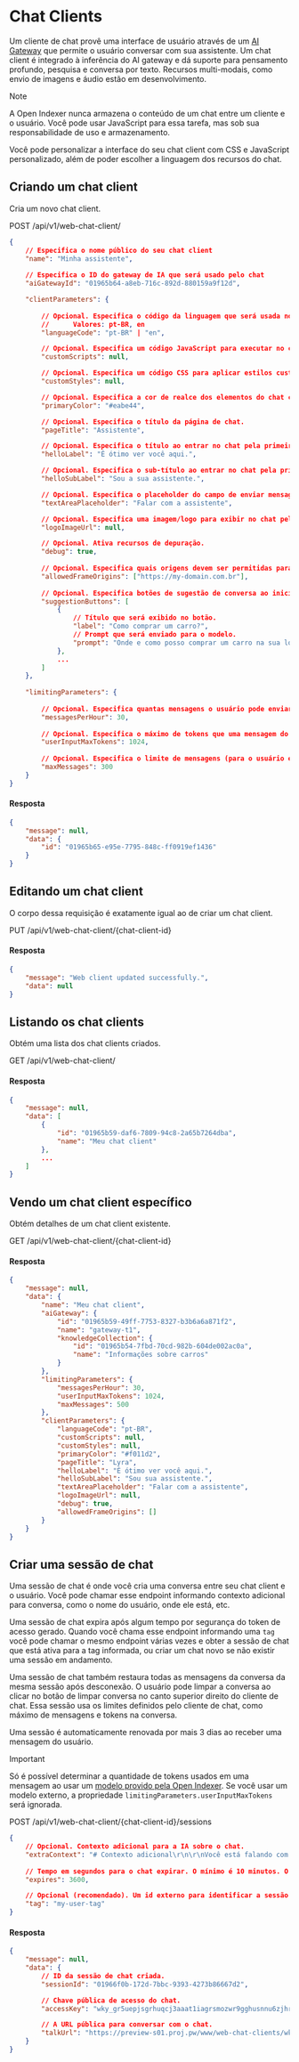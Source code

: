 # Chat Clients

Um cliente de chat provê uma interface de usuário através de um [AI Gateway](/docs/entities/ai-gateway) que permite o usuário conversar com sua assistente. Um chat client é integrado à inferência do AI gateway e dá suporte para pensamento profundo, pesquisa e conversa por texto. Recursos multi-modais, como envio de imagens e áudio estão em desenvolvimento.

> [!NOTE]
>
> A Open Indexer nunca armazena o conteúdo de um chat entre um cliente e o usuário. Você pode usar JavaScript para essa tarefa, mas sob sua responsabilidade de uso e armazenamento.

Você pode personalizar a interface do seu chat client com CSS e JavaScript personalizado, além de poder escolher a linguagem dos recursos do chat.

## Criando um chat client

Cria um novo chat client.

<div class="request-item get">
    <span>POST</span>
    <span>
        /api/v1/web-chat-client/
    </span>
</div>

```json
{
    // Especifica o nome público do seu chat client
    "name": "Minha assistente",
    
    // Especifica o ID do gateway de IA que será usado pelo chat
    "aiGatewayId": "01965b64-a8eb-716c-892d-880159a9f12d",

    "clientParameters": {
        
        // Opcional. Especifica o código da linguagem que será usada no chat para maioria dos elementos, como mensagens de erro, botões, etc.
        //      Valores: pt-BR, en
        "languageCode": "pt-BR" | "en",

        // Opcional. Especifica um código JavaScript para executar no chat.
        "customScripts": null,

        // Opcional. Especifica um código CSS para aplicar estilos customizados no chat.
        "customStyles": null,

        // Opcional. Especifica a cor de realce dos elementos do chat client.
        "primaryColor": "#eabe44",

        // Opcional. Especifica o título da página de chat.
        "pageTitle": "Assistente",

        // Opcional. Especifica o título ao entrar no chat pela primeira vez.
        "helloLabel": "É ótimo ver você aqui.",

        // Opcional. Especifica o sub-título ao entrar no chat pela primeira vez.
        "helloSubLabel": "Sou a sua assistente.",

        // Opcional. Especifica o placeholder do campo de enviar mensagem.
        "textAreaPlaceholder": "Falar com a assistente",

        // Opcional. Especifica uma imagem/logo para exibir no chat pela primeira vez.
        "logoImageUrl": null,

        // Opcional. Ativa recursos de depuração.
        "debug": true,
        
        // Opcional. Especifica quais origens devem ser permitidas para embutir o cliente de chat em um iframe. Se esse campo estiver vazio, qualquer origem será aceita.
        "allowedFrameOrigins": ["https://my-domain.com.br"],
        
        // Opcional. Especifica botões de sugestão de conversa ao iniciar uma nova sessão de chat. Você pode adicionar quantos botões quiser, mas o aconselhável é até 3 botões.
        "suggestionButtons": [
            {
                // Título que será exibido no botão.
                "label": "Como comprar um carro?",
                // Prompt que será enviado para o modelo.
                "prompt": "Onde e como posso comprar um carro na sua loja?"
            },
            ...
        ]
    },
    
    "limitingParameters": {
        
        // Opcional. Especifica quantas mensagens o usuário pode enviar por hora no chat. Essa opção é rastreada pelo userTag da sessão.
        "messagesPerHour": 30,
        
        // Opcional. Especifica o máximo de tokens que uma mensagem do usuário pode conter. Esse campo só é válido quando usado em modelos integrados ao Open Indexer.
        "userInputMaxTokens": 1024,
        
        // Opcional. Especifica o limite de mensagens (para o usuário e IA) que uma sessão pode ter.
        "maxMessages": 300
    }
}
```

#### Resposta

```json
{
    "message": null,
    "data": {
        "id": "01965b65-e95e-7795-848c-ff0919ef1436"
    }
}
```

## Editando um chat client

O corpo dessa requisição é exatamente igual ao de criar um chat client.

<div class="request-item get">
    <span>PUT</span>
    <span>
        /api/v1/web-chat-client/<span>{chat-client-id}</span>
    </span>
</div>

#### Resposta

```json
{
    "message": "Web client updated successfully.",
    "data": null
}
```

## Listando os chat clients

Obtém uma lista dos chat clients criados.

<div class="request-item get">
    <span>GET</span>
    <span>
        /api/v1/web-chat-client/
    </span>
</div>

#### Resposta

```json
{
    "message": null,
    "data": [
        {
            "id": "01965b59-daf6-7809-94c8-2a65b7264dba",
            "name": "Meu chat client"
        },
        ...
    ]
}
```

## Vendo um chat client específico

Obtém detalhes de um chat client existente.

<div class="request-item get">
    <span>GET</span>
    <span>
        /api/v1/web-chat-client/<span>{chat-client-id}</span>
    </span>
</div>

#### Resposta

```json
{
    "message": null,
    "data": {
        "name": "Meu chat client",
        "aiGateway": {
            "id": "01965b59-49ff-7753-8327-b3b6a6a871f2",
            "name": "gateway-t1",
            "knowledgeCollection": {
                "id": "01965b54-7fbd-70cd-982b-604de002ac0a",
                "name": "Informações sobre carros"
            }
        },
        "limitingParameters": {
            "messagesPerHour": 30,
            "userInputMaxTokens": 1024,
            "maxMessages": 500
        },
        "clientParameters": {
            "languageCode": "pt-BR",
            "customScripts": null,
            "customStyles": null,
            "primaryColor": "#f011d2",
            "pageTitle": "Lyra",
            "helloLabel": "É ótimo ver você aqui.",
            "helloSubLabel": "Sou sua assistente.",
            "textAreaPlaceholder": "Falar com a assistente",
            "logoImageUrl": null,
            "debug": true,
            "allowedFrameOrigins": []
        }
    }
}
```

## Criar uma sessão de chat

Uma sessão de chat é onde você cria uma conversa entre seu chat client e o usuário. Você pode chamar esse endpoint informando contexto adicional para conversa, como o nome do usuário, onde ele está, etc.

Uma sessão de chat expira após algum tempo por segurança do token de acesso gerado. Quando você chama esse endpoint informando uma `tag` você pode chamar o mesmo endpoint várias vezes e obter a sessão de chat que está ativa para a tag informada, ou criar um chat novo se não existir uma sessão em andamento.

Uma sessão de chat também restaura todas as mensagens da conversa da mesma sessão após desconexão. O usuário pode limpar a conversa ao clicar no botão de limpar conversa no canto superior direito do cliente de chat. Essa sessão usa os limites definidos pelo cliente de chat, como máximo de mensagens e tokens na conversa.

Uma sessão é automaticamente renovada por mais 3 dias ao receber uma mensagem do usuário.

> [!IMPORTANT]
>
> Só é possível determinar a quantidade de tokens usados em uma mensagem ao usar um [modelo provido pela Open Indexer](/docs/models). Se você usar um modelo externo, a propriedade `limitingParameters.userInputMaxTokens` será ignorada.

<div class="request-item post">
    <span>POST</span>
    <span>
        /api/v1/web-chat-client/<span>{chat-client-id}</span>/sessions
    </span>
</div>

```json
{
    // Opcional. Contexto adicional para a IA sobre o chat.
    "extraContext": "# Contexto adicional\r\n\r\nVocê está falando com Eduardo.",
    
    // Tempo em segundos para o chat expirar. O mínimo é 10 minutos. O máximo é 30 dias.
    "expires": 3600,

    // Opcional (recomendado). Um id externo para identificar a sessão posteriormente e reaproveitá-la sempre que chamar o mesmo endpoint. Pode ser o ID do usuário do seu banco de dados ou uma string que facilite a identificação desse chat posteriormente.
    "tag": "my-user-tag"
}
```

#### Resposta

```json
{
    "message": null,
    "data": {
        // ID da sessão de chat criada.
        "sessionId": "01966f0b-172d-7bbc-9393-4273b86667d2",

        // Chave pública de acesso do chat.
        "accessKey": "wky_gr5uepjsgrhuqcj3aaat1iagrsmozwr9gghusnnu6zjhrsyures5xoe",

        // A URL pública para conversar com o chat.
        "talkUrl": "https://preview-s01.proj.pw/www/web-chat-clients/wky_gr5uepjsgrhuqcj3aaat1iagrsmozwr9gghusnnu6zjhrsyures5xoe"
    }
}
```